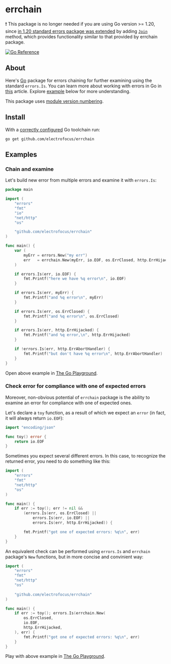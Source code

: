 # errchain

❗️ This package is no longer needed if you are using Go version >= 1.20, since [in 1.20 standard errors package was extended](https://go.dev/doc/go1.20#errors) by adding [`Join`](https://pkg.go.dev/errors#Join) method, which provides functionality similar to that provided by errchain package.

[![Go Reference](https://pkg.go.dev/badge/github.com/electrofocus/errchain.svg)](https://pkg.go.dev/github.com/electrofocus/errchain)

## About

Here's [Go](https://go.dev) package for errors chaining for further examining using the standard `errors.Is`. You can learn more about working with errors in Go in [this](https://go.dev/blog/go1.13-errors) article. Explore [example](#examples) below for more understanding.

This package uses [module version numbering](https://go.dev/doc/modules/version-numbers).


## Install
With a [correctly configured](https://golang.org/doc/install#testing) Go toolchain run:

```
go get github.com/electrofocus/errchain
```

## Examples

### Chain and examine
Let's build new error from multiple errors and examine it with `errors.Is`:

```go
package main

import (
	"errors"
	"fmt"
	"io"
	"net/http"
	"os"

	"github.com/electrofocus/errchain"
)

func main() {
	var (
		myErr = errors.New("my err")
		err   = errchain.New(myErr, io.EOF, os.ErrClosed, http.ErrHijacked)
	)

	if errors.Is(err, io.EOF) {
		fmt.Printf("here we have %q error\n", io.EOF)
	}

	if errors.Is(err, myErr) {
		fmt.Printf("and %q error\n", myErr)
	}

	if errors.Is(err, os.ErrClosed) {
		fmt.Printf("and %q error\n", os.ErrClosed)
	}

	if errors.Is(err, http.ErrHijacked) {
		fmt.Printf("and %q error,\n", http.ErrHijacked)
	}

	if !errors.Is(err, http.ErrAbortHandler) {
		fmt.Printf("but don't have %q error\n", http.ErrAbortHandler)
	}
}
```

Open above example in [The Go Playground](https://go.dev/play/p/yfPyoY_yVPi).

### Check error for compliance with one of expected errors
Moreover, non-obvious potential of `errchain` package is the ability to examine an error for compliance with one of expected ones.

Let's declare a `toy` function, as a result of which we expect an `error` (in fact, it will always return `io.EOF`):
```go
import "encoding/json"

func toy() error {
	return io.EOF
}
```

Sometimes you expect several different errors. In this case, to recognize the returned error, you need to do something like this:
```go
import (
	"errors"
	"fmt"
	"net/http"
	"os"
)

func main() {
	if err := toy(); err != nil &&
		(errors.Is(err, os.ErrClosed) ||
			errors.Is(err, io.EOF) ||
			errors.Is(err, http.ErrHijacked)) {

		fmt.Printf("got one of expected errors: %q\n", err)
	}
}
```

An equivalent check can be performed using `errors.Is` and `errchain` package's `New` functions, but in more concise and convinient way:
```go
import (
	"errors"
	"fmt"
	"net/http"
	"os"
	
	"github.com/electrofocus/errchain"
)

func main() {
	if err := toy(); errors.Is(errchain.New(
		os.ErrClosed,
		io.EOF,
		http.ErrHijacked,
	), err) {
		fmt.Printf("got one of expected errors: %q\n", err)
	}
}
```

Play with above example in [The Go Playground](https://go.dev/play/p/LwaRS9gB1Bn).
